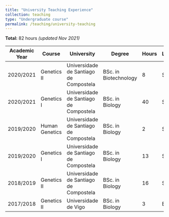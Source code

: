 ```yaml
---
title: "University Teaching Experience"
collection: teaching
type: "Undergraduate course"
permalink: /teaching/university-teaching
---
```


**Total:** 82 hours *(updated Nov 2021)*

| Academic Year  | Course | University | Degree | Hours | Language | Country |
| ------------- | ------------- | ------------- |------------- |------------- | ------------- | ------------- |
| 2020/2021 | Genetics II |  Universidade de Santiago de Compostela | BSc. in Biotechnology | 8 | Spanish | Spain |
| 2020/2021 | Genetics I |  Universidade de Santiago de Compostela | BSc. in Biology | 40 | Spanish | Spain |
| 2019/2020 | Human Genetics |  Universidade de Santiago de Compostela | BSc. in Biology | 2 | Spanish | Spain |
| 2019/2020 | Genetics I |  Universidade de Santiago de Compostela | BSc. in Biology | 13 | Spanish | Spain |
| 2018/2019 | Genetics II |  Universidade de Santiago de Compostela | BSc. in Biology | 16 | Spanish | Spain |
| 2017/2018 | Genetics II |  Universidade de Vigo | BSc. in Biology | 3 | English | Spain |

